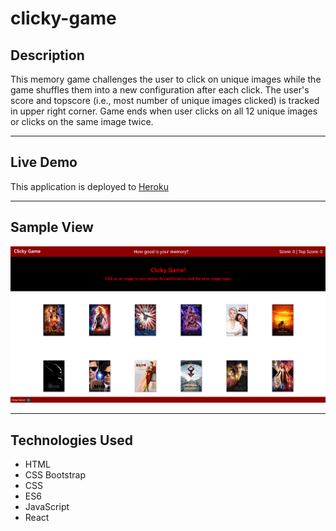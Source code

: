 # clicky-game

## Description

This memory game challenges the user to click on unique images while the game shuffles them into a new configuration after each click. The user's score and topscore (i.e., most number of unique images clicked) is tracked in upper right corner. Game ends when user clicks on all 12 unique images or clicks on the same image twice.

---

## Live Demo

This application is deployed to [Heroku](https://damp-garden-72064.herokuapp.com/)

---

## Sample View

![Game Screenshot](./public/images/screencap.PNG)

---

## Technologies Used

- HTML
- CSS Bootstrap
- CSS
- ES6
- JavaScript
- React
